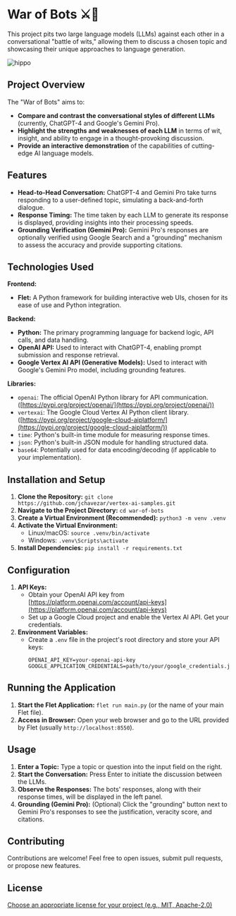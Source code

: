 # War of Bots ⚔️🤖

This project pits two large language models (LLMs) against each other in a conversational "battle of wits," allowing them to discuss a chosen topic and showcasing their unique approaches to language generation.

![hippo](war_of_bots_1.gif)

## Project Overview

The "War of Bots" aims to:

- **Compare and contrast the conversational styles of different LLMs** (currently, ChatGPT-4 and Google's Gemini Pro).
- **Highlight the strengths and weaknesses of each LLM** in terms of wit, insight, and ability to engage in a thought-provoking discussion.
- **Provide an interactive demonstration** of the capabilities of cutting-edge AI language models.

## Features

- **Head-to-Head Conversation:**  ChatGPT-4 and Gemini Pro take turns responding to a user-defined topic, simulating a back-and-forth dialogue.
- **Response Timing:** The time taken by each LLM to generate its response is displayed, providing insights into their processing speeds.
- **Grounding Verification (Gemini Pro):** Gemini Pro's responses are optionally verified using Google Search and a "grounding" mechanism to assess the accuracy and provide supporting citations.

## Technologies Used

**Frontend:**
- **Flet:** A Python framework for building interactive web UIs, chosen for its ease of use and Python integration.

**Backend:**
- **Python:** The primary programming language for backend logic, API calls, and data handling.
- **OpenAI API:** Used to interact with ChatGPT-4, enabling prompt submission and response retrieval.
- **Google Vertex AI API (Generative Models):** Used to interact with Google's Gemini Pro model, including grounding features.

**Libraries:**
- `openai`: The official OpenAI Python library for API communication. ([https://pypi.org/project/openai/](https://pypi.org/project/openai/))
- `vertexai`: The Google Cloud Vertex AI Python client library. ([https://pypi.org/project/google-cloud-aiplatform/](https://pypi.org/project/google-cloud-aiplatform/))
- `time`: Python's built-in time module for measuring response times.
- `json`: Python's built-in JSON module for handling structured data.
- `base64`:  Potentially used for data encoding/decoding (if applicable to your implementation).

## Installation and Setup

1. **Clone the Repository:**  `git clone https://github.com/jchavezar/vertex-ai-samples.git`
2. **Navigate to the Project Directory:** `cd war-of-bots`
3. **Create a Virtual Environment (Recommended):** `python3 -m venv .venv`
4. **Activate the Virtual Environment:**
    - Linux/macOS: `source .venv/bin/activate`
    - Windows: `.venv\Scripts\activate`
5. **Install Dependencies:** `pip install -r requirements.txt`

## Configuration

1. **API Keys:**
    - Obtain your OpenAI API key from [https://platform.openai.com/account/api-keys](https://platform.openai.com/account/api-keys)
    - Set up a Google Cloud project and enable the Vertex AI API. Get your credentials.
2. **Environment Variables:**
    - Create a `.env` file in the project's root directory and store your API keys:
      ```
      OPENAI_API_KEY=your-openai-api-key
      GOOGLE_APPLICATION_CREDENTIALS=path/to/your/google_credentials.json
      ```

## Running the Application

1. **Start the Flet Application:** `flet run main.py` (or the name of your main Flet file).
2. **Access in Browser:** Open your web browser and go to the URL provided by Flet (usually `http://localhost:8550`).

## Usage

1. **Enter a Topic:**  Type a topic or question into the input field on the right.
2. **Start the Conversation:**  Press Enter to initiate the discussion between the LLMs.
3. **Observe the Responses:**  The bots' responses, along with their response times, will be displayed in the left panel.
4. **Grounding (Gemini Pro):**  (Optional) Click the "grounding" button next to Gemini Pro's responses to see the justification, veracity score, and citations.

## Contributing

Contributions are welcome! Feel free to open issues, submit pull requests, or propose new features.

## License

[Choose an appropriate license for your project (e.g., MIT, Apache-2.0)](https://choosealicense.com/) 